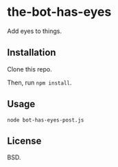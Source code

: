 the-bot-has-eyes
==================

Add eyes to things.

Installation
------------

Clone this repo.

Then, run `npm install`.

Usage
-----

    node bot-has-eyes-post.js

License
-------

BSD.

